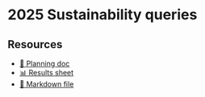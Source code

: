 # 2025 Sustainability queries

<!--
  This directory contains all of the 2025 Sustainability chapter queries.

  Each query should have a corresponding `metric_name.sql` file.
  Note that readers are linked to this directory, so try to make the SQL file names descriptive for easy browsing.

  Analysts: if helpful, you can use this README to give additional info about the queries.
-->

## Resources

- [📄 Planning doc][~google-doc]
- [📊 Results sheet][~google-sheets]
- [📝 Markdown file][~chapter-markdown]

[~google-doc]: https://docs.google.com/document/d/11wvtmnRiTCwiRio1kt1MaJF_cGaCg8G-utgw_jpuiRs
[~google-sheets]: https://docs.google.com/spreadsheets/d/1oTOkbeVSuwhVQQEFTHtj5UF6bImIUc_Iey84qZ7m9pY
[~chapter-markdown]: https://github.com/HTTPArchive/almanac.httparchive.org/tree/main/src/content/en/2025/sustainability.md
